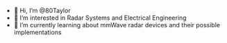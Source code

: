 - 👋 Hi, I’m @80Taylor
- 👀 I’m interested in Radar Systems and Electrical Engineering
- 🌱 I’m currently learning about mmWave radar devices and their possible implementations
<!-- - 💞️ I’m looking to collaborate on ... -->
<!-- - 📫 How to reach me ... -->

<!---
80Taylor/80Taylor is a ✨ special ✨ repository because its `README.md` (this file) appears on your GitHub profile.
You can click the Preview link to take a look at your changes.
--->
